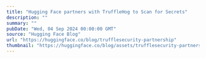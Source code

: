 ```yaml
---
title: "Hugging Face partners with TruffleHog to Scan for Secrets"
description: ""
summary: ""
pubDate: "Wed, 04 Sep 2024 00:00:00 GMT"
source: "Hugging Face Blog"
url: "https://huggingface.co/blog/trufflesecurity-partnership"
thumbnail: "https://huggingface.co/blog/assets/trufflesecurity-partnership/thumbnail.png"
---
```


